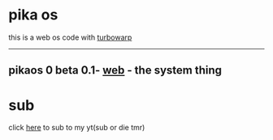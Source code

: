# pika os
this is a web os code with [turbowarp](https://turbowarp.org)


---
pikaos 0 beta 0.1- [web]([https://zeke-youtube.github.io/pikaos/0/beta/0.1) - the system thing
---
# sub
click [here](https://youtube.com/@ilikeyoutube796) to sub to my yt(sub or die tmr)
